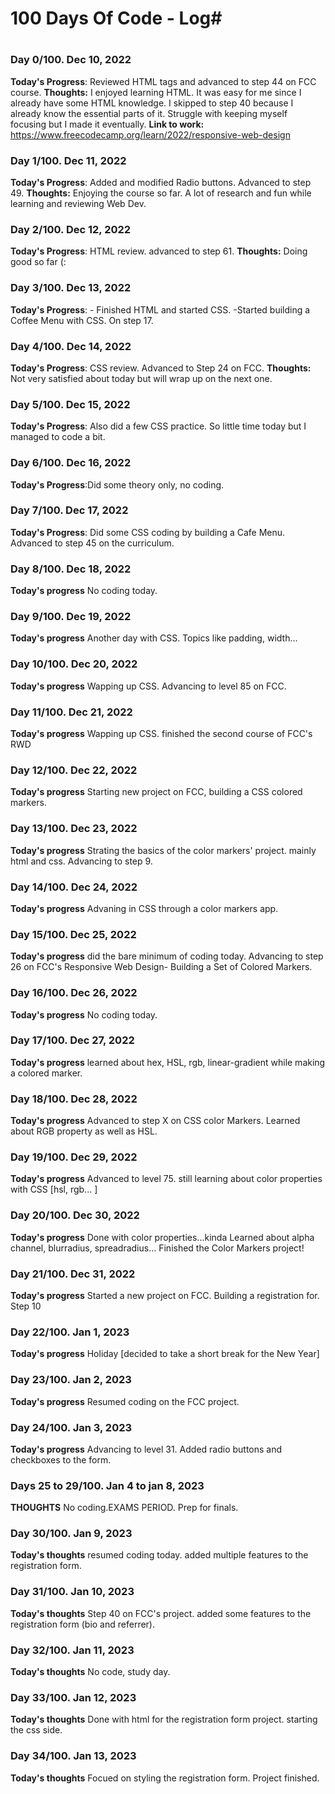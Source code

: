 # 100 Days Of Code - Log#
# ######################## 

### Day 0/100. Dec 10, 2022
**Today's Progress**: Reviewed HTML tags and advanced to step 44 on FCC course.
**Thoughts:** I enjoyed learning HTML. It was easy for me since I already have some HTML knowledge. I skipped to step 40 because I already know the essential parts of it.
Struggle with keeping myself focusing but I made it eventually.
**Link to work:** https://www.freecodecamp.org/learn/2022/responsive-web-design


### Day 1/100. Dec 11, 2022 
**Today's Progress**: Added and modified Radio buttons. Advanced to step 49.
**Thoughts:** Enjoying the course so far. A lot of research and fun while learning and reviewing Web Dev.

### Day 2/100. Dec 12, 2022
**Today's Progress**: HTML review. advanced to step 61.
**Thoughts:** Doing good so far (:

### Day 3/100. Dec 13, 2022
**Today's Progress**: - Finished HTML and started CSS. 
-Started building a Coffee Menu with CSS. On step 17.

### Day 4/100. Dec 14, 2022
**Today's Progress**: CSS review. Advanced to Step 24 on FCC.
**Thoughts:** Not very satisfied about today but will wrap up on the next one.

### Day 5/100. Dec 15, 2022
**Today's Progress**: Also did a few CSS practice. So little time today but I managed to code a bit.

### Day 6/100. Dec 16, 2022
**Today's Progress**:Did some theory only, no coding.

### Day 7/100. Dec 17, 2022
**Today's Progress**: Did some CSS coding by building a Cafe Menu.
Advanced to step 45 on the curriculum.

### Day 8/100. Dec 18, 2022
**Today's progress** No coding today.

### Day 9/100. Dec 19, 2022
**Today's progress** Another day with CSS. Topics like padding, width...

### Day 10/100. Dec 20, 2022
**Today's progress** Wapping up CSS.
Advancing to level 85 on FCC. 

### Day 11/100. Dec 21, 2022
**Today's progress** Wapping up CSS.
finished the second course of FCC's RWD

### Day 12/100. Dec 22, 2022
**Today's progress**
Starting new project on FCC, building a CSS colored markers.

### Day 13/100. Dec 23, 2022
**Today's progress**
Strating the basics of the color markers' project. mainly html and css. Advancing to step 9.

### Day 14/100. Dec 24, 2022
**Today's progress**
Advaning in CSS through a color markers app.

### Day 15/100. Dec 25, 2022
**Today's progress**
did the bare minimum of coding today. Advancing to step 26 on FCC's Responsive Web Design- Building a Set of Colored Markers.

### Day 16/100. Dec 26, 2022
**Today's progress**
No coding today.

### Day 17/100. Dec 27, 2022
**Today's progress**
learned about hex, HSL, rgb, linear-gradient while making a colored marker.

### Day 18/100. Dec 28, 2022
**Today's progress**
Advanced to step X on CSS color Markers. Learned about RGB property as well as HSL.



### Day 19/100. Dec 29, 2022
**Today's progress**
Advanced to level 75. still learning about color properties with CSS [hsl, rgb... ]

### Day 20/100. Dec 30, 2022
**Today's progress**
Done with color properties...kinda
Learned about alpha channel, blurradius, spreadradius...
Finished the Color Markers project!

### Day 21/100. Dec 31, 2022
**Today's progress**
Started a new project on FCC. Building a registration for. Step 10 
### Day 22/100. Jan 1, 2023
**Today's progress**
Holiday [decided to take a short break for the New Year]

### Day 23/100. Jan 2, 2023
**Today's progress**
Resumed coding on the FCC project.
 
### Day 24/100. Jan 3, 2023
**Today's progress**
Advancing to level 31. Added radio buttons and checkboxes to the form.


### Days 25 to 29/100. Jan 4 to jan 8, 2023
**THOUGHTS**
No coding.EXAMS PERIOD. Prep for finals.

### Day 30/100. Jan 9, 2023
**Today's thoughts**
resumed coding today. added multiple features to the registration form.

### Day 31/100. Jan 10, 2023
**Today's thoughts**
Step 40 on FCC's project. added some features to the registration form (bio and referrer).  

### Day 32/100. Jan 11, 2023
**Today's thoughts**
No code, study day.

### Day 33/100. Jan 12, 2023
**Today's thoughts**
Done with html for the registration form project. starting the css side.

### Day 34/100. Jan 13, 2023
**Today's thoughts**
Focued on styling the registration form.
Project finished.